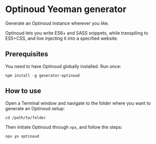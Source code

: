 # Optinoud Yeoman generator

Generate an Optinoud instance wherever you like.

Optinoud lets you write ES6+ and SASS snippets, while transpiling to ES5+CSS, and live injecting it into a specified website.

## Prerequisites

You need to have Optinoud globally installed. Run once:

```shell
npm install -g generator-optinoud
```

## How to use

Open a Terminal window and navigate to the folder where you want to generate an Optinoud setup:

```shell
cd /path/to/folder
```

Then initiate Optinoud through `npx`, and follow the steps:

```shell
npx yo optinoud
```
